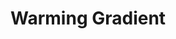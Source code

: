 <head>
    <link rel="stylesheet" href="warming-gradient.css" />
</head>

# Warming Gradient

<div class="warming-gradient" style="height: 100px;"></div>

<div class="warming-stripes" style="height: 100px;"></div>
